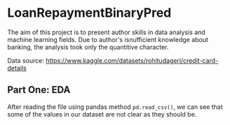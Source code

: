 # LoanRepaymentBinaryPred
The aim of this project is to present author skills in data analysis and machine learning fields. Due to author's isnufficient knowledge about banking, the analysis took only the quantitive character.

Data source:
https://www.kaggle.com/datasets/rohitudageri/credit-card-details

## Part One: EDA
After reading the file using pandas method ```pd.read_csv()```, we can see that some of the values in our dataset are not clear as they should be.
